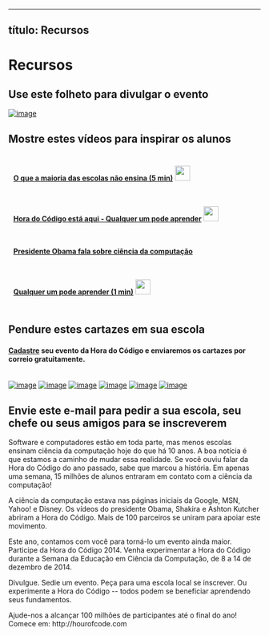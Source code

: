 * * *

## título: Recursos

# Recursos

## Use este folheto para divulgar o evento

[![image][1]][2]

 [1]: /images/fit-250/one-pager.png
 [2]: /resources/hoc-one-pager.pdf

## Mostre estes vídeos para inspirar os alunos

<div style="float:left; padding:10px">
  <p>
    <a href="https://www.youtube.com/watch?v=nKIu9yen5nc"><strong>O que a maioria das escolas não ensina (5 min)</strong></a> <a href="https://dl.dropbox.com/sh/6sdjczibjih6x8s/Rjs8XgYNzr/Code-5-minute.mov?dl=1"><img src="/images/download.png" width="30px" /></a>
  </p>
</div>

<div style="float:left; padding:10px">
  <p>
    <a href="https://www.youtube.com/watch?FC5FbmsH4fw"><strong>Hora do Código está aqui - Qualquer um pode aprender</strong></a> <a href="http://s3.amazonaws.com/cdo-videos/HoC-video-15mb.mp4"><img src="/images/download.png" width="30px" /></a>
  </p>
</div>

<div style='clear:both'>
</div>

<div style="float:left; padding:10px">
  <p>
    <a href="https://www.youtube.com/watch?6XvmhE1J9PY"><strong>Presidente Obama fala sobre ciência da computação</strong></a>
  </p>
</div>

<div style="float:left; padding:10px">
  <p>
    <a href="https://www.youtube.com/watch?qYZF6oIZtfc"><strong>Qualquer um pode aprender (1 min)</strong></a> <a href="https://dl.dropbox.com/sh/6sdjczibjih6x8s/_0RSOSY8oW/Code-1-min.mov?dl=1"><img src="/images/download.png" width="30px" /></a>
  </p>
</div>

<div style="float:left; padding:10px">
</div>

<div style='clear:both'>
</div>

<a id="posters"></p> <h2>
  Pendure estes cartazes em sua escola
</h2>

<h4>
  <a href="http://hourofcode.com/us#signup">Cadastre</a> seu evento da Hora do Código e enviaremos os cartazes por correio gratuitamente.
</h4>

<p>
  <br /> <a href="/resources/mark-zuckerberg-poster.pdf"><img src="/images/fit-280/mark-zuckerberg.png" alt="image" /></a> <a href="/resources/marissa-mayer-poster.pdf"><img src="/images/fit-280/marissa-mayer.png" alt="image" /></a> <a href="/resources/chris-bosh-poster.pdf"><img src="/images/fit-280/chris-bosh.png" alt="image" /></a> <a href="/resources/susan-wojcicki-poster.pdf"><img src="/images/fit-280/susan-wojcicki.png" alt="image" /></a> <a href="/resources/barack-obama-poster.pdf"><img src="/images/fit-280/barack-obama.png" alt="image" /></a> <a href="/resources/ashton-kutcher-poster.pdf"><img src="/images/fit-280/ashton-kutcher.png" alt="image" /></a>
</p>

<p>
  <a id="email"></a>
</p>

<h2>
  Envie este e-mail para pedir a sua escola, seu chefe ou seus amigos para se inscreverem
</h2>

<p>
  Software e computadores estão em toda parte, mas menos escolas ensinam ciência da computação hoje do que há 10 anos. A boa notícia é que estamos a caminho de mudar essa realidade. Se você ouviu falar da Hora do Código do ano passado, sabe que marcou a história. Em apenas uma semana, 15 milhões de alunos entraram em contato com a ciência da computação!
</p>

<p>
  A ciência da computação estava nas páginas iniciais da Google, MSN, Yahoo! e Disney. Os vídeos do presidente Obama, Shakira e Ashton Kutcher abriram a Hora do Código. Mais de 100 parceiros se uniram para apoiar este movimento.
</p>

<p>
  Este ano, contamos com você para torná-lo um evento ainda maior. Participe da Hora do Código 2014. Venha experimentar a Hora do Código durante a Semana da Educação em Ciência da Computação, de 8 a 14 de dezembro de 2014.
</p>

<p>
  Divulgue. Sedie um evento. Peça para uma escola local se inscrever. Ou experimente a Hora do Código -- todos podem se beneficiar aprendendo seus fundamentos.
</p>

<p>
  Ajude-nos a alcançar 100 milhões de participantes até o final do ano! Comece em: http://hourofcode.com
</p>